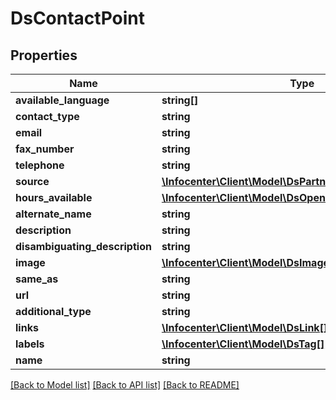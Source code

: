 # DsContactPoint

## Properties
Name | Type | Description | Notes
------------ | ------------- | ------------- | -------------
**available_language** | **string[]** |  | [optional] 
**contact_type** | **string** |  | [optional] 
**email** | **string** |  | [optional] 
**fax_number** | **string** |  | [optional] 
**telephone** | **string** |  | [optional] 
**source** | [**\Infocenter\Client\Model\DsPartner**](DsPartner.md) |  | [optional] 
**hours_available** | [**\Infocenter\Client\Model\DsOpeningHoursSpecification[]**](DsOpeningHoursSpecification.md) |  | [optional] 
**alternate_name** | **string** |  | [optional] 
**description** | **string** |  | [optional] 
**disambiguating_description** | **string** |  | [optional] 
**image** | [**\Infocenter\Client\Model\DsImageObject**](DsImageObject.md) |  | [optional] 
**same_as** | **string** |  | [optional] 
**url** | **string** |  | [optional] 
**additional_type** | **string** |  | [optional] 
**links** | [**\Infocenter\Client\Model\DsLink[]**](DsLink.md) |  | [optional] 
**labels** | [**\Infocenter\Client\Model\DsTag[]**](DsTag.md) |  | [optional] 
**name** | **string** |  | [optional] 

[[Back to Model list]](../../README.md#documentation-for-models) [[Back to API list]](../../README.md#documentation-for-api-endpoints) [[Back to README]](../../README.md)

